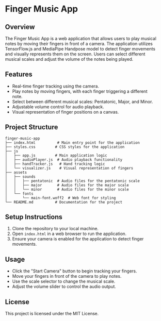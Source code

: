 # Finger Music App

## Overview
The Finger Music App is a web application that allows users to play musical notes by moving their fingers in front of a camera. The application utilizes TensorFlow.js and MediaPipe Handpose model to detect finger movements and visually represents them on the screen. Users can select different musical scales and adjust the volume of the notes being played.

## Features
- Real-time finger tracking using the camera.
- Play notes by moving fingers, with each finger triggering a different note.
- Select between different musical scales: Pentatonic, Major, and Minor.
- Adjustable volume control for audio playback.
- Visual representation of finger positions on a canvas.

## Project Structure
```
finger-music-app
├── index.html          # Main entry point for the application
├── styles.css         # CSS styles for the application
├── js
│   ├── app.js         # Main application logic
│   ├── audioPlayer.js  # Audio playback functionality
│   ├── handTracker.js   # Hand tracking logic
│   └── visualizer.js    # Visual representation of fingers
├── assets
│   ├── sounds
│   │   ├── pentatonic  # Audio files for the pentatonic scale
│   │   ├── major       # Audio files for the major scale
│   │   └── minor       # Audio files for the minor scale
│   └── fonts
│       └── main-font.woff2  # Web font for styling
└── README.md          # Documentation for the project
```

## Setup Instructions
1. Clone the repository to your local machine.
2. Open `index.html` in a web browser to run the application.
3. Ensure your camera is enabled for the application to detect finger movements.

## Usage
- Click the "Start Camera" button to begin tracking your fingers.
- Move your fingers in front of the camera to play notes.
- Use the scale selector to change the musical scale.
- Adjust the volume slider to control the audio output.

## License
This project is licensed under the MIT License.